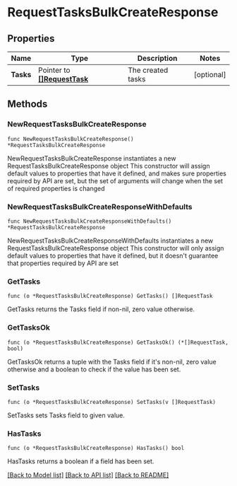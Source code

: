 # RequestTasksBulkCreateResponse

## Properties

Name | Type | Description | Notes
------------ | ------------- | ------------- | -------------
**Tasks** | Pointer to [**[]RequestTask**](RequestTask.md) | The created tasks | [optional] 

## Methods

### NewRequestTasksBulkCreateResponse

`func NewRequestTasksBulkCreateResponse() *RequestTasksBulkCreateResponse`

NewRequestTasksBulkCreateResponse instantiates a new RequestTasksBulkCreateResponse object
This constructor will assign default values to properties that have it defined,
and makes sure properties required by API are set, but the set of arguments
will change when the set of required properties is changed

### NewRequestTasksBulkCreateResponseWithDefaults

`func NewRequestTasksBulkCreateResponseWithDefaults() *RequestTasksBulkCreateResponse`

NewRequestTasksBulkCreateResponseWithDefaults instantiates a new RequestTasksBulkCreateResponse object
This constructor will only assign default values to properties that have it defined,
but it doesn't guarantee that properties required by API are set

### GetTasks

`func (o *RequestTasksBulkCreateResponse) GetTasks() []RequestTask`

GetTasks returns the Tasks field if non-nil, zero value otherwise.

### GetTasksOk

`func (o *RequestTasksBulkCreateResponse) GetTasksOk() (*[]RequestTask, bool)`

GetTasksOk returns a tuple with the Tasks field if it's non-nil, zero value otherwise
and a boolean to check if the value has been set.

### SetTasks

`func (o *RequestTasksBulkCreateResponse) SetTasks(v []RequestTask)`

SetTasks sets Tasks field to given value.

### HasTasks

`func (o *RequestTasksBulkCreateResponse) HasTasks() bool`

HasTasks returns a boolean if a field has been set.


[[Back to Model list]](../README.md#documentation-for-models) [[Back to API list]](../README.md#documentation-for-api-endpoints) [[Back to README]](../README.md)


